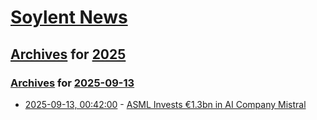 # [Soylent News](../../../README.md)

## [Archives](../../index.md) for [2025](../index.md)

### [Archives](../../index.md) for [2025-09-13](index.md)

* [2025-09-13, 00:42:00](https://soylentnews.org/article.pl?sid=25/09/11/0310226&from=rss) - [ASML Invests €1.3bn in AI Company Mistral](https://soylentnews.org/article.pl?sid=25/09/11/0310226&from=rss)

